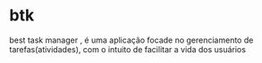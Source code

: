 # btk
best task manager , é uma aplicação focade no gerenciamento de tarefas(atividades), com o intuito de facilitar a vida dos usuários
